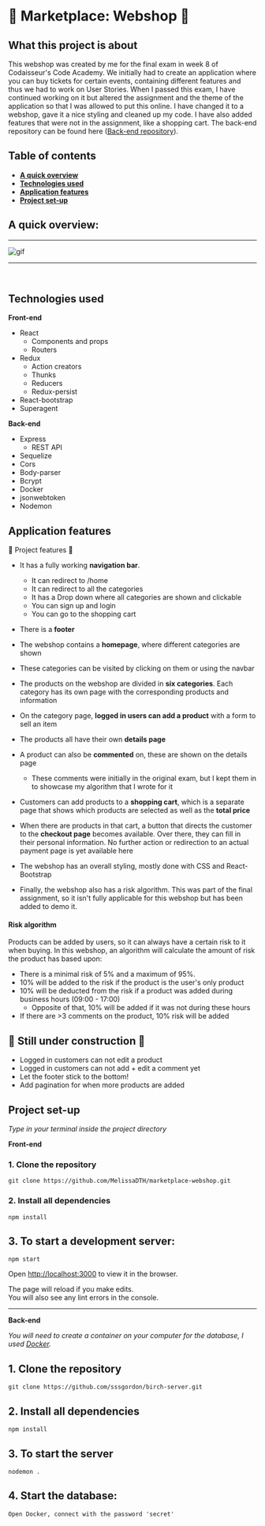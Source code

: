 # :bank: Marketplace: Webshop :bank:

## What this project is about 

This webshop was created by me for the final exam in week 8 of Codaisseur's Code Academy. We initially had to create an application where you can buy tickets for certain events, containing different features and thus we had to work on User Stories. When I passed this exam, I have continued working on it but altered the assignment and the theme of the application so that I was allowed to put this online. I have changed it to a webshop, gave it a nice styling and cleaned up my code. I have also added features that were not in the assignment, like a shopping cart. The back-end repository can be found here ([Back-end repository](https://github.com/MelissaDTH/marketplace-server.git)).


## Table of contents 
- **[A quick overview](#a-quick-overview)**
- **[Technologies used](#technologies-used)**
- **[Application features](#application-features)**
- **[Project set-up](#project-set-up)**


## A quick overview:

  <hr />

  ![gif](./src/GIF/marketplace-1.gif)

  <hr />
<br />


## Technologies used 

<b>Front-end</b>
  * React
      * Components and props
      * Routers
  * Redux
      * Action creators
      * Thunks
      * Reducers
      * Redux-persist
  * React-bootstrap
  * Superagent

<b>Back-end</b>
  * Express
      * REST API
  * Sequelize
  * Cors
  * Body-parser
  * Bcrypt
  * Docker
  * jsonwebtoken
  * Nodemon


## Application features

 :floppy_disk: Project features :floppy_disk:

- It has a fully working **navigation bar**.
  * It can redirect to /home
  * It can redirect to all the categories
  * It has a Drop down where all categories are shown and clickable
  * You can sign up and login
  * You can go to the shopping cart
- There is a **footer**
- The webshop contains a **homepage**, where different categories are shown 
- These categories can be visited by clicking on them or using the navbar
- The products on the webshop are divided in **six categories**. Each category has its own page with the corresponding products and information
- On the category page, **logged in users can add a product** with a form to sell an item
- The products all have their own **details page**
- A product can also be **commented** on, these are shown on the details page
  * These comments were initially in the original exam, but I kept them in to showcase my algorithm that I wrote for it
- Customers can add products to a **shopping cart**, which is a separate page that shows which products are selected as well as the **total price**
- When there are products in that cart, a button that directs the customer to the **checkout page** becomes available. Over there, they can fill in their personal information. No further action or redirection to an actual payment page is yet available here
- The webshop has an overall styling, mostly done with CSS and React-Bootstrap

- Finally, the webshop also has a risk algorithm. This was part of the final assignment, so it isn't fully applicable for this webshop but has been added to demo it.

#### Risk algorithm
Products can be added by users, so it can always have a certain risk to it when buying. In this webshop, an algorithm will calculate the amount of risk the product has based upon:
  * There is a minimal risk of 5% and a maximum of 95%.
  * 10% will be added to the risk if the product is the user's only product
  * 10% will be deducted from the risk if a product was added during business hours (09:00 - 17:00)
    * Opposite of that, 10% will be added if it was not during these hours
  * If there are >3 comments on the product, 10% risk will be added

## :construction: Still under construction :construction:

 * Logged in customers can not edit a product
 * Logged in customers can not add + edit a comment yet
 * Let the footer stick to the bottom! 
 * Add pagination for when more products are added


## Project set-up
<i>Type in your terminal inside the project directory</i>

<b>Front-end</b>

### 1. Clone the repository
```
git clone https://github.com/MelissaDTH/marketplace-webshop.git
```

### 2. Install all dependencies 
```
npm install
```

## 3. To start a development server:

``` 
npm start
```

Open [http://localhost:3000](http://localhost:3000) to view it in the browser.

The page will reload if you make edits.<br />
You will also see any lint errors in the console.

<hr>
<b>Back-end</b>

<i> You will need to create a container on your computer for the database, I used [Docker](http://docker.com/).</i>

## 1. Clone the repository 
```
git clone https://github.com/sssgordon/birch-server.git
```

## 2. Install all dependencies
```
npm install
```

## 3. To start the server

``` 
nodemon .
```

## 4. Start the database:

``` 
Open Docker, connect with the password 'secret'
```

